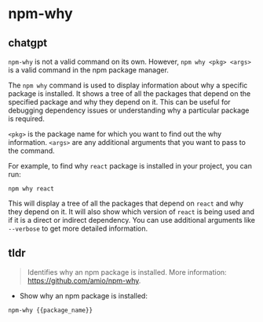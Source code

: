 # npm-why 
## chatgpt 
`npm-why` is not a valid command on its own. However, `npm why <pkg> <args>` is a valid command in the npm package manager.

The `npm why` command is used to display information about why a specific package is installed. It shows a tree of all the packages that depend on the specified package and why they depend on it. This can be useful for debugging dependency issues or understanding why a particular package is required.

`<pkg>` is the package name for which you want to find out the why information. `<args>` are any additional arguments that you want to pass to the command.

For example, to find why `react` package is installed in your project, you can run:

```
npm why react
````

This will display a tree of all the packages that depend on `react` and why they depend on it. It will also show which version of `react` is being used and if it is a direct or indirect dependency. You can use additional arguments like `--verbose` to get more detailed information. 

## tldr 
 
> Identifies why an npm package is installed.
> More information: <https://github.com/amio/npm-why>.

- Show why an npm package is installed:

`npm-why {{package_name}}`
